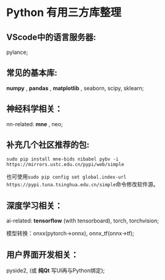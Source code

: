 # Python 有用三方库整理

## VScode中的语言服务器: 
pylance;

## 常见的基本库:  
**numpy** ,  **pandas** ,  **matplotlib** , seaborn, scipy, sklearn;

## 神经科学相关：
nn-related:  **mne** , neo;

## 补充几个社区推荐的包: 
`sudo pip install mne-bids nibabel pybv -i https://mirrors.ustc.edu.cn/pypi/web/simple`

也可使用`sudo pip config set global.index-url https://pypi.tuna.tsinghua.edu.cn/simple`命令修改软件源。

## 深度学习相关：
ai-related:  **tensorflow** (with tensorboard), torch, torchvision;

模型转换：onxx(pytorch->onnx), onnx_tf(onnx->tf);

## 用户界面开发相关：
pyside2, (或 **纯Qt** 写UI再与Python绑定);

